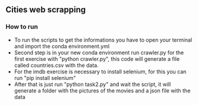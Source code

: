 ## Cities web scrapping

### How to run

- To run the scripts to get the informations you have to open your terminal and import the conda environment.yml
- Second step is in your new conda environment run crawler.py for the first exercise with "python crawler.py", this code will generate a file called countries.csv with the data.
- For the imdb exercise is necessary to install selenium, for this you can run "pip install selenium"
- After that is just run "python task2.py" and wait the script, it will generate a folder with the pictures of the movies and a json file with the data

